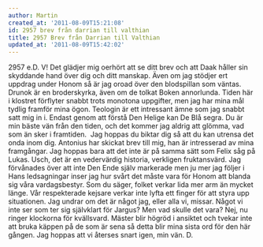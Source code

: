 ```yaml
---
author: Martin
created_at: '2011-08-09T15:21:08'
id: 2957 brev från darrian till valthian
title: 2957 Brev från Darrian till Valthian
updated_at: '2011-08-09T15:42:02'
---
```

2957 e.D. V! Det glädjer mig oerhört att se ditt brev och att Daak håller sin skyddande hand över dig och ditt manskap. Även om jag stödjer ert uppdrag under Honom så är jag oroad över den blodspillan som väntas. Drunok är en broderskyrka, även om de tolkat Boken annorlunda. Tiden här i klostret förflyter snabbt trots monotona uppgifter, men jag har mina mål tydlig framför mina ögon. Teologin är ett intressant ämne som jag snabbt satt mig in i. Endast genom att förstå Den Helige kan De Blå segra. Du är min bäste vän från den tiden, och det kommer jag aldrig att glömma, vad som än sker i framtiden.  Jag hoppas du biktar dig så att du kan utrensa det onda inom dig. Antonius har skickat brev till mig, han är intresserad av mina framgångar. Jag hoppas bara att det inte är på samma sätt som Felix såg på Lukas. Usch, det är en vedervärdig historia, verkligen fruktansvärd. Jag förvånades över att inte Den Ende själv markerade men ju mer jag följer i Hans ledsagningar inser jag hur svårt det måste vara för Honom att blanda sig våra vardagsbestyr. Som du säger, folket verkar lida mer arm än mycket länge. Vår respekterade kejsare verkar inte lyfta ett finger för att styra upp situationen. Jag undrar om det är något jag, eller alla vi, missar. Något vi inte ser som ter sig självklart för Jargus? Men vad skulle det vara? Nej, nu ringer klockorna för kvällsvard. Mäster blir högröd i ansiktet och tvekar inte att bruka käppen på de som är sena så detta blir mina sista ord för den här gången. Jag hoppas att vi återses snart igen, min vän. D.